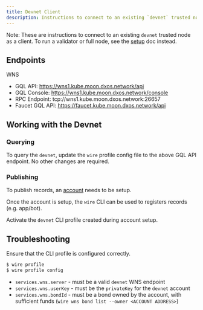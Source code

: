 ```yaml
---
title: Devnet Client
description: Instructions to connect to an existing `devnet` trusted node as a client.
---
```


Note: These are instructions to connect to an existing `devnet` trusted node as a client. To run a validator or full node, see the [setup](./validator/) doc instead.

## Endpoints

WNS

* GQL API: https://wns1.kube.moon.dxos.network/api
* GQL Console: https://wns1.kube.moon.dxos.network/console
* RPC Endpoint: tcp://wns1.kube.moon.dxos.network:26657
* Faucet GQL API: https://faucet.kube.moon.dxos.network/api

## Working with the Devnet

### Querying

To query the `devnet`, update the `wire` profile config file to the above GQL API endpoint. No other changes are required.

### Publishing

To publish records, an [account](./account/) needs to be setup.

Once the account is setup, the `wire` CLI can be used to registers records (e.g. app/bot).

Activate the `devnet` CLI profile created during account setup.

## Troubleshooting

Ensure that the CLI profile is configured correctly.

```bash
$ wire profile
$ wire profile config
```

* `services.wns.server` - must be a valid `devnet` WNS endpoint
* `services.wns.userKey` - must be the `privateKey` for the `devnet` account
* `services.wns.bondId` - must be a bond owned by the account, with sufficient funds (`wire wns bond list --owner <ACCOUNT ADDRESS>`)
